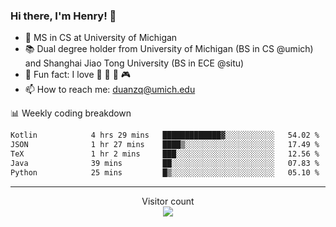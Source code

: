 ### Hi there, I'm Henry! 👋

- 🔭 MS in CS at University of Michigan
- 📚 Dual degree holder from University of Michigan (BS in CS @umich) and Shanghai Jiao Tong University (BS in ECE @situ)
- 🍁 Fun fact: I love 📸 🏓 🍜 🎮
- 📫 How to reach me: [duanzq@umich.edu](mailto:duanzq@umich.edu)

📊 Weekly coding breakdown
<!--START_SECTION:waka-->

```txt
Kotlin            4 hrs 29 mins   █████████████▓░░░░░░░░░░░   54.02 %
JSON              1 hr 27 mins    ████▒░░░░░░░░░░░░░░░░░░░░   17.49 %
TeX               1 hr 2 mins     ███░░░░░░░░░░░░░░░░░░░░░░   12.56 %
Java              39 mins         ██░░░░░░░░░░░░░░░░░░░░░░░   07.83 %
Python            25 mins         █▒░░░░░░░░░░░░░░░░░░░░░░░   05.10 %
```

<!--END_SECTION:waka-->

***
<p align="center"> 
  Visitor count<br>
  <img src="https://profile-counter.glitch.me/zlzq-duanzq/count.svg" />
</p>

<!-- ![Henry Duan's GitHub stats](https://github-readme-stats.vercel.app/api?username=zlzq-duanzq&show_icons=true)

![trophy](https://github-profile-trophy.vercel.app/?username=zlzq-duanzq&column=7)

[![Top Langs](https://github-readme-stats.vercel.app/api/top-langs/?username=zlzq-duanzq&layout=compact)](https://github.com/zlzq-duanzq/github-readme-stats) -->
